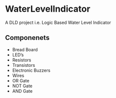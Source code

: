 # WaterLevelIndicator
A DLD project i.e. Logic Based Water Level Indicator

## Componenets
- Bread Board
- LED’s
- Resistors
- Transistors
- Electronic Buzzers
- Wires
- OR Gate
- NOT Gate
- AND Gate
